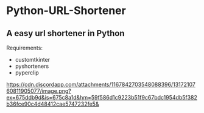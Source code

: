 # Python-URL-Shortener
## A easy url shortener in Python

Requirements: 
- customtkinter
- pyshorteners
- pyperclip

https://cdn.discordapp.com/attachments/1167842703548088396/1317210760811905077/image.png?ex=675ddb9d&is=675c8a1d&hm=59f586d1c9223b51f9c67bdc1954db5f382b36fce90c4d48412cae5747232fe5&
